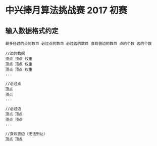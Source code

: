# 中兴捧月算法挑战赛 2017 初赛

## 输入数据格式约定

```
最多经过的点的数目 必过点的数目 必过边的数目 食蚁兽边的数目 点的个数 边的个数

//边的数据
顶点 顶点 权重
顶点 顶点 权重
顶点 顶点 权重
...

//必过点
顶点
顶点
...

//必过边
顶点 顶点
顶点 顶点
...

//食蚁兽边（无法到达）
顶点 顶点
```